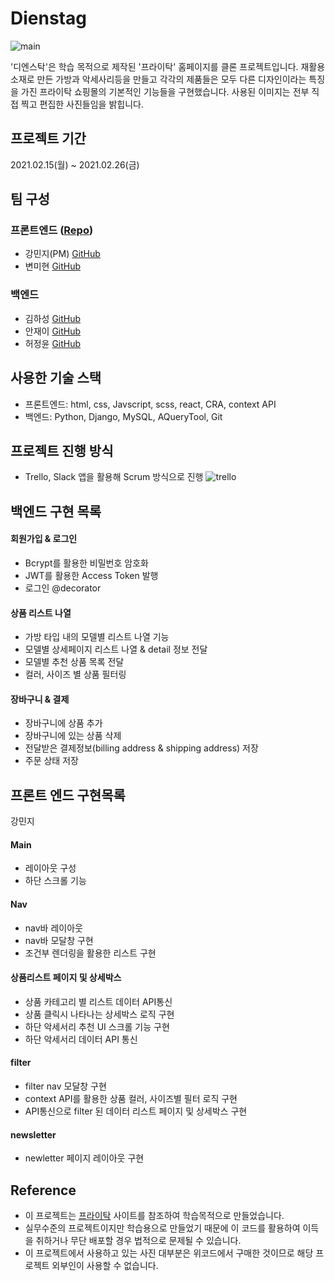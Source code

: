 # Dienstag
![main](https://user-images.githubusercontent.com/72085261/109430603-8ce3bf00-7a45-11eb-8123-e9eae234e756.gif)

'디엔스탁'은 학습 목적으로 제작된 '프라이탁' 홈페이지를 클론 프로젝트입니다. 재활용 소재로 만든 가방과 악세사리등을 만들고 각각의 제품들은 모두 다른 디자인이라는 특징을 가진 프라이탁 쇼핑몰의 기본적인 기능들을 구현했습니다. 사용된 이미지는 전부 직접 찍고 편집한 사진들임을 밝힙니다.

## 프로젝트 기간
2021.02.15(월) ~ 2021.02.26(금)

## 팀 구성
### 프론트엔드 (<a href="https://github.com/wecode-bootcamp-korea/17-1st-Dienstag-frontend">Repo</a>)
- 강민지(PM) <a href="https://github.com/awaji0829">GitHub</a>
- 변미현 <a href="https://github.com/cocoball200">GitHub</a>
### 백엔드
- 김하성 <a href="https://github.com/markkimjr">GitHub</a>
- 안재이 <a href="https://github.com/jaeyiahn">GitHub</a>
- 허정윤 <a href="https://github.com/banana1019">GitHub</a>

## 사용한 기술 스택

- 프론트엔드: html, css, Javscript, scss, react, CRA, context API 
- 백엔드: Python, Django, MySQL, AQueryTool, Git

## 프로젝트 진행 방식

- Trello, Slack 앱을 활용해 Scrum 방식으로 진행
![trello](https://user-images.githubusercontent.com/72085261/109430747-3c209600-7a46-11eb-9a5a-49780b91f427.gif)

## 백엔드 구현 목록
#### 회원가입 & 로그인
- Bcrypt를 활용한 비밀번호 암호화
- JWT를 활용한 Access Token 발행
- 로그인 @decorator 
#### 상품 리스트 나열
- 가방 타입 내의 모델별 리스트 나열 기능
- 모델별 상세페이지 리스트 나열 & detail 정보 전달
- 모델별 추천 상품 목록 전달
- 컬러, 사이즈 별 상품 필터링
#### 장바구니 & 결제
- 장바구니에 상품 추가
- 장바구니에 있는 상품 삭제
- 전달받은 결제정보(billing address & shipping address) 저장
- 주문 상태 저장

## 프론트 엔드 구현목록

강민지 
#### Main
- 레이아웃 구성 
- 하단 스크롤 기능

#### Nav
- nav바 레이아웃
- nav바 모달창 구현
- 조건부 렌더링을 활용한 리스트 구현

#### 상품리스트 페이지 및 상세박스
- 상품 카테고리 별 리스트 데이터 API통신
- 상품 클릭시 나타나는 상세박스 로직 구현
- 하단 악세서리 추천 UI 스크롤 기능 구현
- 하단 악세서리 데이터 API 통신

#### filter
- filter nav 모달창 구현
- context API를 활용한 상품 컬러, 사이즈별 필터 로직 구현
- API통신으로 filter 된 데이터 리스트 페이지 및 상세박스 구현

#### newsletter
- newletter 페이지 레이아웃 구현

## Reference
- 이 프로젝트는 <a href="http://www.freitag.ch/">프라이탁</a> 사이트를 참조하여 학습목적으로 만들었습니다.
- 실무수준의 프로젝트이지만 학습용으로 만들었기 때문에 이 코드를 활용하여 이득을 취하거나 무단 배포할 경우 법적으로 문제될 수 있습니다.
- 이 프로젝트에서 사용하고 있는 사진 대부분은 위코드에서 구매한 것이므로 해당 프로젝트 외부인이 사용할 수 없습니다.
